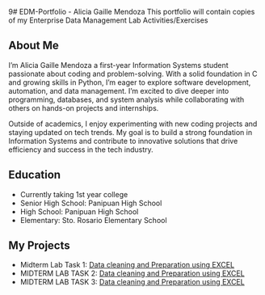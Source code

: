 9# EDM-Portfolio - Alicia Gaille Mendoza
This portfolio will contain copies of my Enterprise Data Management Lab Activities/Exercises

## About Me
I’m Alicia Gaille Mendoza a first-year Information Systems student passionate about coding and problem-solving. With a solid foundation in C and growing skills in Python, I’m eager to explore software development, automation, and data management. I’m excited to dive deeper into programming, databases, and system analysis while collaborating with others on hands-on projects and internships.

Outside of academics, I enjoy experimenting with new coding projects and staying updated on tech trends. My goal is to build a strong foundation in Information Systems and contribute to innovative solutions that drive efficiency and success in the tech industry.
## Education
- Currently taking 1st year college
- Senior High School: Panipuan High School
- High School: Panipuan High School
- Elementary: Sto. Rosario Elementary School

## My Projects
- Midterm Lab Task 1: [Data cleaning and Preparation using EXCEL](https://github.com/aliciagaille/EDM-Portfolio-Alicia-Gaille-Mendoza/tree/main/Midterm%20Lab%20Task1)
- MIDTERM LAB TASK 2: [Data cleaning and Preparation using EXCEL](https://github.com/aliciagaille/EDM-Portfolio-Alicia-Gaille-Mendoza/tree/main/MIDTERM%20LAB%20TASK%202)
- MIDTERM LAB TASK 3: [Data cleaning and Preparation using EXCEL](MIDTERM%20LAB%20TASK%203/README.md)

